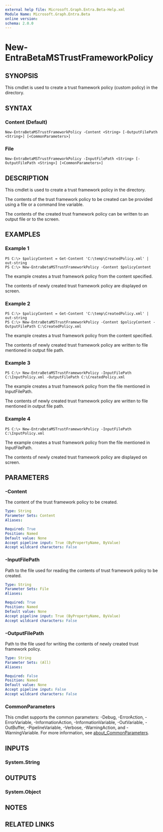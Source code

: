 ```yaml
---
external help file: Microsoft.Graph.Entra.Beta-Help.xml
Module Name: Microsoft.Graph.Entra.Beta
online version:
schema: 2.0.0
---
```


# New-EntraBetaMSTrustFrameworkPolicy

## SYNOPSIS
This cmdlet is used to create a trust framework policy (custom policy) in the directory.

## SYNTAX

### Content (Default)
```
New-EntraBetaMSTrustFrameworkPolicy -Content <String> [-OutputFilePath <String>] [<CommonParameters>]
```

### File
```
New-EntraBetaMSTrustFrameworkPolicy -InputFilePath <String> [-OutputFilePath <String>] [<CommonParameters>]
```

## DESCRIPTION
This cmdlet is used to create a trust framework policy in the directory.

The contents of the trust framework policy to be created can be provided using a file or a command line variable.

The contents of the created trust framework policy can be written to an output file or to the screen.

## EXAMPLES

### Example 1
```
PS C:\> $policyContent = Get-Content 'C:\temp\CreatedPolicy.xml' | out-string
PS C:\> New-EntraBetaMSTrustFrameworkPolicy -Content $policyContent
```

The example creates a trust framework policy from the content specified.

The contents of newly created trust framework policy are displayed on screen.

### Example 2
```
PS C:\> $policyContent = Get-Content 'C:\temp\CreatedPolicy.xml' | out-string
PS C:\> New-EntraBetaMSTrustFrameworkPolicy -Content $policyContent -OutputFilePath C:\CreatedPolicy.xml
```

The example creates a trust framework policy from the content specified.

The contents of newly created trust framework policy are written to file mentioned in output file path.

### Example 3
```
PS C:\> New-EntraBetaMSTrustFrameworkPolicy -InputFilePath C:\InputPolicy.xml -OutputFilePath C:\CreatedPolicy.xml
```

The example creates a trust framework policy from the file mentioned in InputFilePath.

The contents of newly created trust framework policy are written to file mentioned in output file path.

### Example 4
```
PS C:\> New-EntraBetaMSTrustFrameworkPolicy -InputFilePath C:\InputPolicy.xml
```

The example creates a trust framework policy from the file mentioned in InputFilePath.

The contents of newly created trust framework policy are displayed on screen.

## PARAMETERS

### -Content
The content of the trust framework policy to be created.

```yaml
Type: String
Parameter Sets: Content
Aliases:

Required: True
Position: Named
Default value: None
Accept pipeline input: True (ByPropertyName, ByValue)
Accept wildcard characters: False
```

### -InputFilePath
Path to the file used for reading the contents of trust framework policy to be created.

```yaml
Type: String
Parameter Sets: File
Aliases:

Required: True
Position: Named
Default value: None
Accept pipeline input: True (ByPropertyName, ByValue)
Accept wildcard characters: False
```

### -OutputFilePath
Path to the file used for writing the contents of newly created trust framework policy.

```yaml
Type: String
Parameter Sets: (All)
Aliases:

Required: False
Position: Named
Default value: None
Accept pipeline input: False
Accept wildcard characters: False
```

### CommonParameters
This cmdlet supports the common parameters: -Debug, -ErrorAction, -ErrorVariable, -InformationAction, -InformationVariable, -OutVariable, -OutBuffer, -PipelineVariable, -Verbose, -WarningAction, and -WarningVariable. For more information, see [about_CommonParameters](http://go.microsoft.com/fwlink/?LinkID=113216).

## INPUTS

### System.String
## OUTPUTS

### System.Object
## NOTES

## RELATED LINKS
